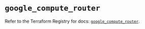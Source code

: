 # `google_compute_router`

Refer to the Terraform Registry for docs: [`google_compute_router`](https://registry.terraform.io/providers/hashicorp/google/6.49.0/docs/resources/compute_router).
